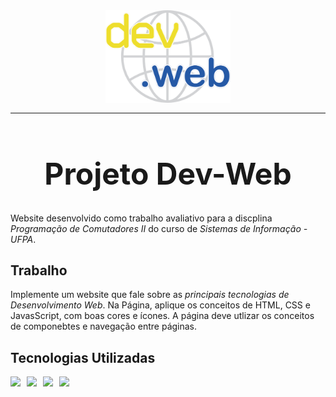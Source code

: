 <div align="center" style="display: inline_block; font-size: 8px">

<img src='https://github.com/NalbertC/dev-web/blob/main/src/assets/Logo.png?raw=true'  width='200' />

</div>

---

<div align="center" style="display: inline_block; font-size: 24px">

# Projeto **Dev-Web**

</div>

Website desenvolvido como trabalho avaliativo para a discplina _Programação de Comutadores II_ do curso de _Sistemas de Informação - UFPA_.

## Trabalho

Implemente um website que fale sobre as _principais tecnologias de Desenvolvimento Web_. Na Página, aplique os conceitos de HTML, CSS e JavasScript, com boas cores e ícones. A página deve utlizar os conceitos de componebtes e navegação entre páginas.

## Tecnologias Utilizadas

<div align="left">

<img src="https://cdn.jsdelivr.net/gh/devicons/devicon/icons/html5/html5-original.svg"  style="margin-right: 10px" width='30'/><img src="https://cdn.jsdelivr.net/gh/devicons/devicon/icons/css3/css3-original.svg"  width='30' style="margin-right: 10px" /><img src="https://cdn.jsdelivr.net/gh/devicons/devicon/icons/javascript/javascript-original.svg"  width='30' style="margin-right: 10px"/><img src="https://cdn.jsdelivr.net/gh/devicons/devicon/icons/react/react-original.svg"  width='30' />

</div>
